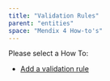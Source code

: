 ```yaml
---
title: "Validation Rules"
parent: "entities"
space: "Mendix 4 How-to's"
---
```

Please select a How To:

*   [Add a validation rule](add-a-validation-rule)
